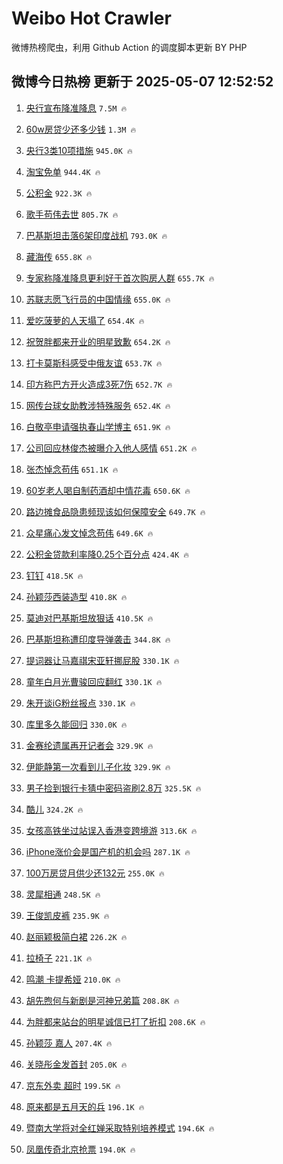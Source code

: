# Weibo Hot Crawler 



微博热榜爬虫，利用 Github Action 的调度脚本更新 BY PHP 


## 微博今日热榜 更新于 2025-05-07 12:52:52 
1. [央行宣布降准降息](https://s.weibo.com/weibo?q=%23%E5%A4%AE%E8%A1%8C%E5%AE%A3%E5%B8%83%E9%99%8D%E5%87%86%E9%99%8D%E6%81%AF%23&t=31&band_rank=1&Refer=top) `7.5M 🔥` 

1. [60w房贷少还多少钱](https://s.weibo.com/weibo?q=60w%E6%88%BF%E8%B4%B7%E5%B0%91%E8%BF%98%E5%A4%9A%E5%B0%91%E9%92%B1&t=31&band_rank=2&Refer=top) `1.3M 🔥` 

1. [央行3类10项措施](https://s.weibo.com/weibo?q=%23%E5%A4%AE%E8%A1%8C3%E7%B1%BB10%E9%A1%B9%E6%8E%AA%E6%96%BD%23&t=31&band_rank=3&Refer=top) `945.0K 🔥` 

1. [淘宝免单](https://s.weibo.com/weibo?q=%E6%B7%98%E5%AE%9D%E5%85%8D%E5%8D%95&t=31&band_rank=4&Refer=top) `944.4K 🔥` 

1. [公积金](https://s.weibo.com/weibo?q=%E5%85%AC%E7%A7%AF%E9%87%91&t=31&band_rank=5&Refer=top) `922.3K 🔥` 

1. [歌手苟伟去世](https://s.weibo.com/weibo?q=%23%E6%AD%8C%E6%89%8B%E8%8B%9F%E4%BC%9F%E5%8E%BB%E4%B8%96%23&t=31&band_rank=6&Refer=top) `805.7K 🔥` 

1. [巴基斯坦击落6架印度战机](https://s.weibo.com/weibo?q=%23%E5%B7%B4%E5%9F%BA%E6%96%AF%E5%9D%A6%E5%87%BB%E8%90%BD6%E6%9E%B6%E5%8D%B0%E5%BA%A6%E6%88%98%E6%9C%BA%23&t=31&band_rank=7&Refer=top) `793.0K 🔥` 

1. [藏海传](https://s.weibo.com/weibo?q=%E8%97%8F%E6%B5%B7%E4%BC%A0&t=31&band_rank=8&Refer=top) `655.8K 🔥` 

1. [专家称降准降息更利好于首次购房人群](https://s.weibo.com/weibo?q=%23%E4%B8%93%E5%AE%B6%E7%A7%B0%E9%99%8D%E5%87%86%E9%99%8D%E6%81%AF%E6%9B%B4%E5%88%A9%E5%A5%BD%E4%BA%8E%E9%A6%96%E6%AC%A1%E8%B4%AD%E6%88%BF%E4%BA%BA%E7%BE%A4%23&t=31&band_rank=9&Refer=top) `655.7K 🔥` 

1. [苏联志愿飞行员的中国情缘](https://s.weibo.com/weibo?q=%23%E8%8B%8F%E8%81%94%E5%BF%97%E6%84%BF%E9%A3%9E%E8%A1%8C%E5%91%98%E7%9A%84%E4%B8%AD%E5%9B%BD%E6%83%85%E7%BC%98%23&t=31&band_rank=10&Refer=top) `655.0K 🔥` 

1. [爱吃菠萝的人天塌了](https://s.weibo.com/weibo?q=%23%E7%88%B1%E5%90%83%E8%8F%A0%E8%90%9D%E7%9A%84%E4%BA%BA%E5%A4%A9%E5%A1%8C%E4%BA%86%23&t=31&band_rank=11&Refer=top) `654.4K 🔥` 

1. [祝贺胖都来开业的明星致歉](https://s.weibo.com/weibo?q=%23%E7%A5%9D%E8%B4%BA%E8%83%96%E9%83%BD%E6%9D%A5%E5%BC%80%E4%B8%9A%E7%9A%84%E6%98%8E%E6%98%9F%E8%87%B4%E6%AD%89%23&t=31&band_rank=12&Refer=top) `654.2K 🔥` 

1. [打卡莫斯科感受中俄友谊](https://s.weibo.com/weibo?q=%23%E6%89%93%E5%8D%A1%E8%8E%AB%E6%96%AF%E7%A7%91%E6%84%9F%E5%8F%97%E4%B8%AD%E4%BF%84%E5%8F%8B%E8%B0%8A%23&t=31&band_rank=13&Refer=top) `653.7K 🔥` 

1. [印方称巴方开火造成3死7伤](https://s.weibo.com/weibo?q=%23%E5%8D%B0%E6%96%B9%E7%A7%B0%E5%B7%B4%E6%96%B9%E5%BC%80%E7%81%AB%E9%80%A0%E6%88%903%E6%AD%BB7%E4%BC%A4%23&t=31&band_rank=14&Refer=top) `652.7K 🔥` 

1. [网传台球女助教涉特殊服务](https://s.weibo.com/weibo?q=%23%E7%BD%91%E4%BC%A0%E5%8F%B0%E7%90%83%E5%A5%B3%E5%8A%A9%E6%95%99%E6%B6%89%E7%89%B9%E6%AE%8A%E6%9C%8D%E5%8A%A1%23&t=31&band_rank=15&Refer=top) `652.4K 🔥` 

1. [白敬亭申请强执春山学博主](https://s.weibo.com/weibo?q=%23%E7%99%BD%E6%95%AC%E4%BA%AD%E7%94%B3%E8%AF%B7%E5%BC%BA%E6%89%A7%E6%98%A5%E5%B1%B1%E5%AD%A6%E5%8D%9A%E4%B8%BB%23&t=31&band_rank=16&Refer=top) `651.9K 🔥` 

1. [公司回应林俊杰被曝介入他人感情](https://s.weibo.com/weibo?q=%23%E5%85%AC%E5%8F%B8%E5%9B%9E%E5%BA%94%E6%9E%97%E4%BF%8A%E6%9D%B0%E8%A2%AB%E6%9B%9D%E4%BB%8B%E5%85%A5%E4%BB%96%E4%BA%BA%E6%84%9F%E6%83%85%23&t=31&band_rank=17&Refer=top) `651.2K 🔥` 

1. [张杰悼念苟伟](https://s.weibo.com/weibo?q=%23%E5%BC%A0%E6%9D%B0%E6%82%BC%E5%BF%B5%E8%8B%9F%E4%BC%9F%23&t=31&band_rank=18&Refer=top) `651.1K 🔥` 

1. [60岁老人喝自制药酒却中情花毒](https://s.weibo.com/weibo?q=%2360%E5%B2%81%E8%80%81%E4%BA%BA%E5%96%9D%E8%87%AA%E5%88%B6%E8%8D%AF%E9%85%92%E5%8D%B4%E4%B8%AD%E6%83%85%E8%8A%B1%E6%AF%92%23&t=31&band_rank=19&Refer=top) `650.6K 🔥` 

1. [路边摊食品隐患频现该如何保障安全](https://s.weibo.com/weibo?q=%E8%B7%AF%E8%BE%B9%E6%91%8A%E9%A3%9F%E5%93%81%E9%9A%90%E6%82%A3%E9%A2%91%E7%8E%B0%E8%AF%A5%E5%A6%82%E4%BD%95%E4%BF%9D%E9%9A%9C%E5%AE%89%E5%85%A8&t=31&band_rank=20&Refer=top) `649.7K 🔥` 

1. [众星痛心发文悼念苟伟](https://s.weibo.com/weibo?q=%23%E4%BC%97%E6%98%9F%E7%97%9B%E5%BF%83%E5%8F%91%E6%96%87%E6%82%BC%E5%BF%B5%E8%8B%9F%E4%BC%9F%23&t=31&band_rank=21&Refer=top) `649.6K 🔥` 

1. [公积金贷款利率降0.25个百分点](https://s.weibo.com/weibo?q=%23%E5%85%AC%E7%A7%AF%E9%87%91%E8%B4%B7%E6%AC%BE%E5%88%A9%E7%8E%87%E9%99%8D0.25%E4%B8%AA%E7%99%BE%E5%88%86%E7%82%B9%23&t=31&band_rank=22&Refer=top) `424.4K 🔥` 

1. [钉钉](https://s.weibo.com/weibo?q=%E9%92%89%E9%92%89&t=31&band_rank=23&Refer=top) `418.5K 🔥` 

1. [孙颖莎西装造型](https://s.weibo.com/weibo?q=%23%E5%AD%99%E9%A2%96%E8%8E%8E%E8%A5%BF%E8%A3%85%E9%80%A0%E5%9E%8B%23&t=31&band_rank=24&Refer=top) `410.8K 🔥` 

1. [莫迪对巴基斯坦放狠话](https://s.weibo.com/weibo?q=%23%E8%8E%AB%E8%BF%AA%E5%AF%B9%E5%B7%B4%E5%9F%BA%E6%96%AF%E5%9D%A6%E6%94%BE%E7%8B%A0%E8%AF%9D%23&t=31&band_rank=25&Refer=top) `410.5K 🔥` 

1. [巴基斯坦称遭印度导弹袭击](https://s.weibo.com/weibo?q=%23%E5%B7%B4%E5%9F%BA%E6%96%AF%E5%9D%A6%E7%A7%B0%E9%81%AD%E5%8D%B0%E5%BA%A6%E5%AF%BC%E5%BC%B9%E8%A2%AD%E5%87%BB%23&t=31&band_rank=26&Refer=top) `344.8K 🔥` 

1. [提词器让马嘉祺宋亚轩挪屁股](https://s.weibo.com/weibo?q=%E6%8F%90%E8%AF%8D%E5%99%A8%E8%AE%A9%E9%A9%AC%E5%98%89%E7%A5%BA%E5%AE%8B%E4%BA%9A%E8%BD%A9%E6%8C%AA%E5%B1%81%E8%82%A1&t=31&band_rank=27&Refer=top) `330.1K 🔥` 

1. [童年白月光曹骏回应翻红](https://s.weibo.com/weibo?q=%23%E7%AB%A5%E5%B9%B4%E7%99%BD%E6%9C%88%E5%85%89%E6%9B%B9%E9%AA%8F%E5%9B%9E%E5%BA%94%E7%BF%BB%E7%BA%A2%23&t=31&band_rank=28&Refer=top) `330.1K 🔥` 

1. [朱开谈iG粉丝报点](https://s.weibo.com/weibo?q=%23%E6%9C%B1%E5%BC%80%E8%B0%88iG%E7%B2%89%E4%B8%9D%E6%8A%A5%E7%82%B9%23&t=31&band_rank=29&Refer=top) `330.1K 🔥` 

1. [库里多久能回归](https://s.weibo.com/weibo?q=%23%E5%BA%93%E9%87%8C%E5%A4%9A%E4%B9%85%E8%83%BD%E5%9B%9E%E5%BD%92%23&t=31&band_rank=30&Refer=top) `330.0K 🔥` 

1. [金赛纶遗属再开记者会](https://s.weibo.com/weibo?q=%23%E9%87%91%E8%B5%9B%E7%BA%B6%E9%81%97%E5%B1%9E%E5%86%8D%E5%BC%80%E8%AE%B0%E8%80%85%E4%BC%9A%23&t=31&band_rank=31&Refer=top) `329.9K 🔥` 

1. [伊能静第一次看到儿子化妆](https://s.weibo.com/weibo?q=%23%E4%BC%8A%E8%83%BD%E9%9D%99%E7%AC%AC%E4%B8%80%E6%AC%A1%E7%9C%8B%E5%88%B0%E5%84%BF%E5%AD%90%E5%8C%96%E5%A6%86%23&t=31&band_rank=32&Refer=top) `329.9K 🔥` 

1. [男子捡到银行卡猜中密码盗刷2.8万](https://s.weibo.com/weibo?q=%23%E7%94%B7%E5%AD%90%E6%8D%A1%E5%88%B0%E9%93%B6%E8%A1%8C%E5%8D%A1%E7%8C%9C%E4%B8%AD%E5%AF%86%E7%A0%81%E7%9B%97%E5%88%B72.8%E4%B8%87%23&t=31&band_rank=33&Refer=top) `325.5K 🔥` 

1. [酷儿](https://s.weibo.com/weibo?q=%E9%85%B7%E5%84%BF&t=31&band_rank=34&Refer=top) `324.2K 🔥` 

1. [女孩高铁坐过站误入香港变跨境游](https://s.weibo.com/weibo?q=%23%E5%A5%B3%E5%AD%A9%E9%AB%98%E9%93%81%E5%9D%90%E8%BF%87%E7%AB%99%E8%AF%AF%E5%85%A5%E9%A6%99%E6%B8%AF%E5%8F%98%E8%B7%A8%E5%A2%83%E6%B8%B8%23&t=31&band_rank=35&Refer=top) `313.6K 🔥` 

1. [iPhone涨价会是国产机的机会吗](https://s.weibo.com/weibo?q=%23iPhone%E6%B6%A8%E4%BB%B7%E4%BC%9A%E6%98%AF%E5%9B%BD%E4%BA%A7%E6%9C%BA%E7%9A%84%E6%9C%BA%E4%BC%9A%E5%90%97%23&t=31&band_rank=36&Refer=top) `287.1K 🔥` 

1. [100万房贷月供少还132元](https://s.weibo.com/weibo?q=%23100%E4%B8%87%E6%88%BF%E8%B4%B7%E6%9C%88%E4%BE%9B%E5%B0%91%E8%BF%98132%E5%85%83%23&t=31&band_rank=37&Refer=top) `255.0K 🔥` 

1. [灵犀相通](https://s.weibo.com/weibo?q=%E7%81%B5%E7%8A%80%E7%9B%B8%E9%80%9A&t=31&band_rank=38&Refer=top) `248.5K 🔥` 

1. [王俊凯皮裤](https://s.weibo.com/weibo?q=%E7%8E%8B%E4%BF%8A%E5%87%AF%E7%9A%AE%E8%A3%A4&t=31&band_rank=39&Refer=top) `235.9K 🔥` 

1. [赵丽颖极简白裙](https://s.weibo.com/weibo?q=%23%E8%B5%B5%E4%B8%BD%E9%A2%96%E6%9E%81%E7%AE%80%E7%99%BD%E8%A3%99%23&t=31&band_rank=40&Refer=top) `226.2K 🔥` 

1. [拉椅子](https://s.weibo.com/weibo?q=%E6%8B%89%E6%A4%85%E5%AD%90&t=31&band_rank=41&Refer=top) `221.1K 🔥` 

1. [鸣潮 卡提希娅](https://s.weibo.com/weibo?q=%E9%B8%A3%E6%BD%AE%20%E5%8D%A1%E6%8F%90%E5%B8%8C%E5%A8%85&t=31&band_rank=42&Refer=top) `210.0K 🔥` 

1. [胡先煦何与新剧是河神兄弟篇](https://s.weibo.com/weibo?q=%E8%83%A1%E5%85%88%E7%85%A6%E4%BD%95%E4%B8%8E%E6%96%B0%E5%89%A7%E6%98%AF%E6%B2%B3%E7%A5%9E%E5%85%84%E5%BC%9F%E7%AF%87&t=31&band_rank=43&Refer=top) `208.8K 🔥` 

1. [为胖都来站台的明星诚信已打了折扣](https://s.weibo.com/weibo?q=%23%E4%B8%BA%E8%83%96%E9%83%BD%E6%9D%A5%E7%AB%99%E5%8F%B0%E7%9A%84%E6%98%8E%E6%98%9F%E8%AF%9A%E4%BF%A1%E5%B7%B2%E6%89%93%E4%BA%86%E6%8A%98%E6%89%A3%23&t=31&band_rank=44&Refer=top) `208.6K 🔥` 

1. [孙颖莎 嘉人](https://s.weibo.com/weibo?q=%E5%AD%99%E9%A2%96%E8%8E%8E%20%E5%98%89%E4%BA%BA&t=31&band_rank=45&Refer=top) `207.4K 🔥` 

1. [关晓彤金发首封](https://s.weibo.com/weibo?q=%23%E5%85%B3%E6%99%93%E5%BD%A4%E9%87%91%E5%8F%91%E9%A6%96%E5%B0%81%23&t=31&band_rank=46&Refer=top) `205.0K 🔥` 

1. [京东外卖 超时](https://s.weibo.com/weibo?q=%E4%BA%AC%E4%B8%9C%E5%A4%96%E5%8D%96%20%E8%B6%85%E6%97%B6&t=31&band_rank=47&Refer=top) `199.5K 🔥` 

1. [原来都是五月天的兵](https://s.weibo.com/weibo?q=%E5%8E%9F%E6%9D%A5%E9%83%BD%E6%98%AF%E4%BA%94%E6%9C%88%E5%A4%A9%E7%9A%84%E5%85%B5&t=31&band_rank=48&Refer=top) `196.1K 🔥` 

1. [暨南大学将对全红婵采取特别培养模式](https://s.weibo.com/weibo?q=%23%E6%9A%A8%E5%8D%97%E5%A4%A7%E5%AD%A6%E5%B0%86%E5%AF%B9%E5%85%A8%E7%BA%A2%E5%A9%B5%E9%87%87%E5%8F%96%E7%89%B9%E5%88%AB%E5%9F%B9%E5%85%BB%E6%A8%A1%E5%BC%8F%23&t=31&band_rank=49&Refer=top) `194.6K 🔥` 

1. [凤凰传奇北京抢票](https://s.weibo.com/weibo?q=%E5%87%A4%E5%87%B0%E4%BC%A0%E5%A5%87%E5%8C%97%E4%BA%AC%E6%8A%A2%E7%A5%A8&t=31&band_rank=50&Refer=top) `194.0K 🔥` 

